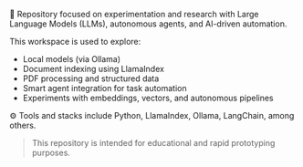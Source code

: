 

🔬 Repository focused on experimentation and research with Large Language Models (LLMs), autonomous agents, and AI-driven automation.

This workspace is used to explore:

- Local models (via Ollama)
- Document indexing using LlamaIndex
- PDF processing and structured data
- Smart agent integration for task automation
- Experiments with embeddings, vectors, and autonomous pipelines

⚙️ Tools and stacks include Python, LlamaIndex, Ollama, LangChain, among others.

> This repository is intended for educational and rapid prototyping purposes.



